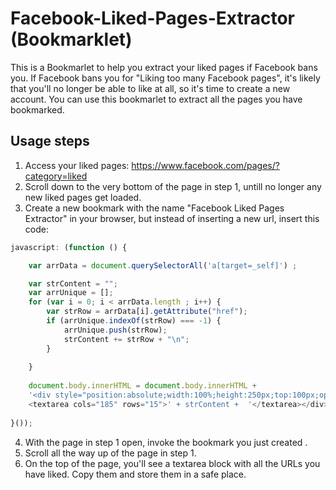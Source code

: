 # Facebook-Liked-Pages-Extractor (Bookmarklet)
This is a Bookmarlet to help you extract your liked pages if Facebook bans you.
If Facebook bans you for "Liking too many Facebook pages", it's likely that you'll no longer be able to like at all, so it's time to create a new account. You can use this bookmarlet to extract all the pages you have bookmarked.

## Usage steps
1. Access your liked pages:  https://www.facebook.com/pages/?category=liked
2. Scroll down to the very bottom of the page in step 1, untill no longer any new liked pages get loaded. 
3. Create a new bookmark with the name "Facebook Liked Pages Extractor" in your browser, but instead of inserting a new url, insert this code:
```javascript
javascript: (function () { 

	var arrData = document.querySelectorAll('a[target=_self]') ;

	var strContent = "";
	var arrUnique = [];
	for (var i = 0; i < arrData.length ; i++) {
		var strRow = arrData[i].getAttribute("href");
		if (arrUnique.indexOf(strRow) === -1) {
			arrUnique.push(strRow);
			strContent += strRow + "\n";
		}
		
	}
	
	document.body.innerHTML = document.body.innerHTML +
	'<div style="position:absolute;width:100%;height:250px;top:100px;opacity:0.9;z-index:10000;background:#29487d;text-align:center;">
	<textarea cols="185" rows="15">' + strContent +  '</textarea></div>' ;
  
}());
```
4. With the page in step 1 open, invoke the bookmark you just created .
5. Scroll all the way up of the page in step 1.
6. On the top of the page, you'll see a textarea block with all the URLs you have liked. Copy them and store them in a safe place.






